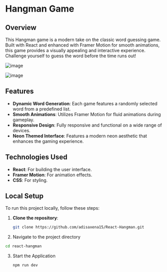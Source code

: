 
# Hangman Game

## Overview

This Hangman game is a modern take on the classic word guessing game. Built with React and enhanced with Framer Motion for smooth animations, this game provides a visually appealing and interactive experience. Challenge yourself to guess the word before the time runs out!

![image](https://github.com/user-attachments/assets/ba89a8b0-61d8-45b0-98b8-ce3e2211ec55)


![image](https://github.com/user-attachments/assets/d8fddddb-7b84-4e7d-96a6-f11c1d13d6f2)


## Features

- **Dynamic Word Generation**: Each game features a randomly selected word from a predefined list.
- **Smooth Animations**: Utilizes Framer Motion for fluid animations during gameplay.
- **Responsive Design**: Fully responsive and functional on a wide range of devices.
- **Neon Themed Interface**: Features a modern neon aesthetic that enhances the gaming experience.

## Technologies Used

- **React**: For building the user interface.
- **Framer Motion**: For animation effects.
- **CSS**: For styling.

## Local Setup

To run this project locally, follow these steps:

1. **Clone the repository**:
   ```bash
   git clone https://github.com/adisaxena15/React-Hangman.git
   ```
2. Navigate to the project directory
  ```bash
  cd react-hangman
  ```
3. Start the Application
   ```bash
   npm run dev
   ```
